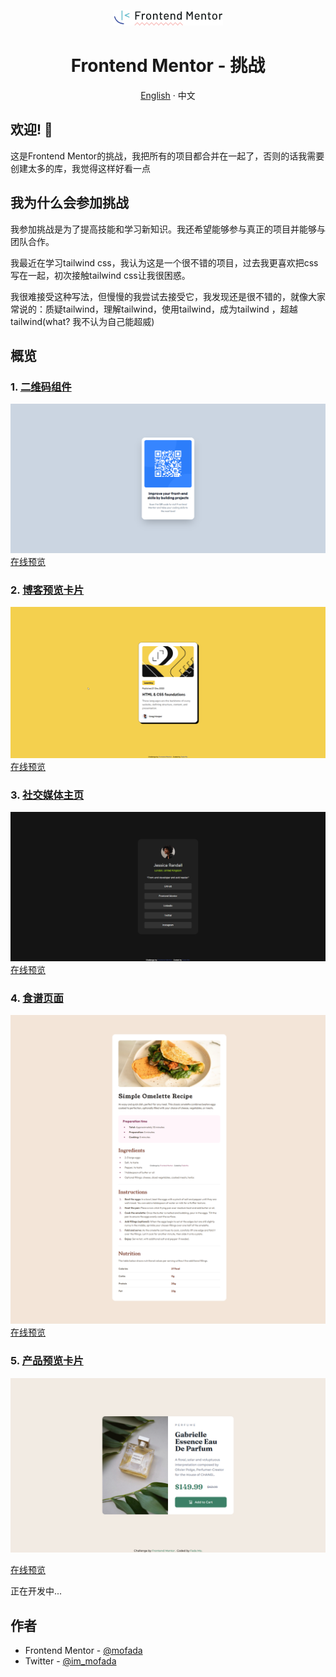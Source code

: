<div align="center">

<p align="center">
  <a href="https://www.frontendmentor.io/" target="_blank">
         <img alt="frontend mentor" src="resource/frontend-mentor.png" >

  </a>
</p>
<h1>Frontend Mentor - 挑战</h1>

[English](README.md) · 中文

</div>

## 欢迎! 👋

这是Frontend Mentor的挑战，我把所有的项目都合并在一起了，否则的话我需要创建太多的库，我觉得这样好看一点

## 我为什么会参加挑战

我参加挑战是为了提高技能和学习新知识。我还希望能够参与真正的项目并能够与团队合作。

我最近在学习tailwind css，我认为这是一个很不错的项目，过去我更喜欢把css写在一起，初次接触tailwind
css让我很困惑。

我很难接受这种写法，但慢慢的我尝试去接受它，我发现还是很不错的，就像大家常说的：质疑tailwind，理解tailwind，使用tailwind，成为tailwind
，超越tailwind(what? 我不认为自己能超威)

## 概览

### 1. [二维码组件](challenges/qr-code-component)
![screenshot](challenges/qr-code-component/screenshot/screenshot.png)
[在线预览](https://mofada.github.io/frontend-mentor/challenges/qr-code-component/)

### 2. [博客预览卡片](challenges/blog-preview-card)

![Screenshot](challenges/blog-preview-card/screenshot/screenshot.png)
[在线预览](https://mofada.github.io/frontend-mentor/challenges/blog-preview-card/)


### 3. [社交媒体主页](challenges/social-links-profile)

![Screenshot](challenges/social-links-profile/screenshot/screenshot.png)
[在线预览](https://mofada.github.io/frontend-mentor/challenges/social-links-profile/)


### 4. [食谱页面](challenges/recipe-page)

![Screenshot](challenges/recipe-page/screenshot/screenshot.png)
[在线预览](https://mofada.github.io/frontend-mentor/challenges/recipe-page/)

### 5. [产品预览卡片](challenges/product-preview-card-component)

![Screenshot](challenges/product-preview-card-component/screenshot/screenshot.png)  

[在线预览](https://mofada.github.io/frontend-mentor/challenges/product-preview-card-component/)

正在开发中...

## 作者

- Frontend Mentor - [@mofada](https://www.frontendmentor.io/profile/mofada)
- Twitter - [@im_mofada](https://x.com/im_mofada)
